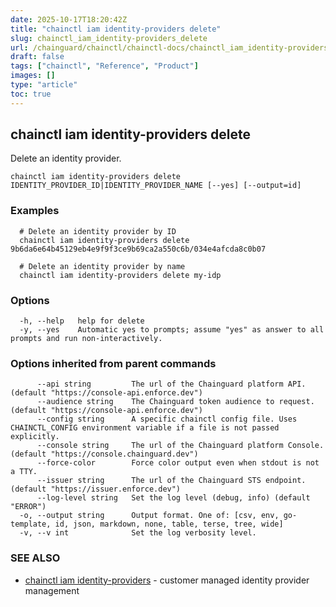 ```yaml
---
date: 2025-10-17T18:20:42Z
title: "chainctl iam identity-providers delete"
slug: chainctl_iam_identity-providers_delete
url: /chainguard/chainctl/chainctl-docs/chainctl_iam_identity-providers_delete/
draft: false
tags: ["chainctl", "Reference", "Product"]
images: []
type: "article"
toc: true
---
```

## chainctl iam identity-providers delete

Delete an identity provider.

```
chainctl iam identity-providers delete IDENTITY_PROVIDER_ID|IDENTITY_PROVIDER_NAME [--yes] [--output=id]
```

### Examples

```
  # Delete an identity provider by ID
  chainctl iam identity-providers delete 9b6da6e64b45129eb4e9f9f3ce9b69ca2a550c6b/034e4afcda8c0b07
  
  # Delete an identity provider by name
  chainctl iam identity-providers delete my-idp
```

### Options

```
  -h, --help   help for delete
  -y, --yes    Automatic yes to prompts; assume "yes" as answer to all prompts and run non-interactively.
```

### Options inherited from parent commands

```
      --api string         The url of the Chainguard platform API. (default "https://console-api.enforce.dev")
      --audience string    The Chainguard token audience to request. (default "https://console-api.enforce.dev")
      --config string      A specific chainctl config file. Uses CHAINCTL_CONFIG environment variable if a file is not passed explicitly.
      --console string     The url of the Chainguard platform Console. (default "https://console.chainguard.dev")
      --force-color        Force color output even when stdout is not a TTY.
      --issuer string      The url of the Chainguard STS endpoint. (default "https://issuer.enforce.dev")
      --log-level string   Set the log level (debug, info) (default "ERROR")
  -o, --output string      Output format. One of: [csv, env, go-template, id, json, markdown, none, table, terse, tree, wide]
  -v, --v int              Set the log verbosity level.
```

### SEE ALSO

* [chainctl iam identity-providers](/chainguard/chainctl/chainctl-docs/chainctl_iam_identity-providers/)	 - customer managed identity provider management

